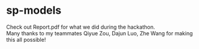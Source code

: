 # sp-models
Check out Report.pdf for what we did during the hackathon.</br>
Many thanks to my teammates Qiyue Zou, Dajun Luo, Zhe Wang for making this all possible!